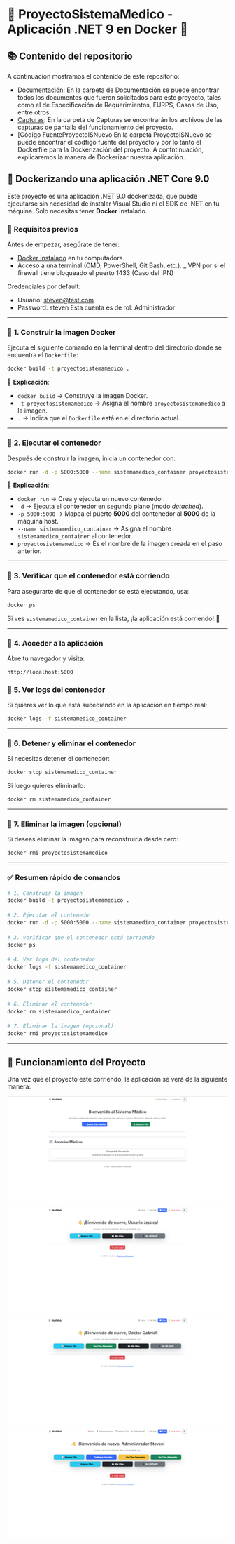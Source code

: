 ﻿# 🏥 ProyectoSistemaMedico  - Aplicación .NET 9 en Docker 🥼

## 📚 Contenido del repositorio

A continuación mostramos el contenido de este repositorio:

 - [Documentación](Documentación): En la carpeta de Documentación se puede encontrar todos los documentos que fueron solicitados para este proyecto, tales como el de Especificación de Requerimientos, FURPS, Casos de Uso, entre otros.
 - [Capturas](Capturas): En la carpeta de Capturas se encontrarán los archivos de las capturas de pantalla del funcionamiento del proyecto.
 - [Código FuenteProyectoISNuevo En la carpeta ProyectoISNuevo se puede encontrar el códfigo fuente del proyecto y por lo tanto el Dockerfile para la Dockerización del proyecto. A contntinuación, explicaremos la manera de Dockerizar nuestra aplicación.

## 📝 Dockerizando una aplicación .NET Core 9.0

Este proyecto es una aplicación .NET 9.0 dockerizada, que puede ejecutarse sin necesidad de instalar Visual Studio ni el SDK de .NET en tu máquina. Solo necesitas tener **Docker** instalado.

### 📌 **Requisitos previos**
Antes de empezar, asegúrate de tener:
- [Docker instalado](https://www.docker.com/get-started) en tu computadora.
- Acceso a una terminal (CMD, PowerShell, Git Bash, etc.).
_ VPN por si el firewall tiene bloqueado el puerto 1433 (Caso del IPN)

Credenciales por default:
- Usuario: steven@test.com
- Password: steven
Esta cuenta es de rol: Administrador

---

### 🚀 **1. Construir la imagen Docker**
Ejecuta el siguiente comando en la terminal dentro del directorio donde se encuentra el `Dockerfile`:

```sh
docker build -t proyectosistemamedico .
```

📌 **Explicación**:
- `docker build` → Construye la imagen Docker.
- `-t proyectosistemamedico` → Asigna el nombre `proyectosistemamedico` a la imagen.
- `.` → Indica que el `Dockerfile` está en el directorio actual.

---

### 🚀 **2. Ejecutar el contenedor**
Después de construir la imagen, inicia un contenedor con:

```sh
docker run -d -p 5000:5000 --name sistemamedico_container proyectosistemamedico
```

📌 **Explicación**:
- `docker run` → Crea y ejecuta un nuevo contenedor.
- `-d` → Ejecuta el contenedor en segundo plano (modo *detached*).
- `-p 5000:5000` → Mapea el puerto **5000** del contenedor al **5000** de la máquina host.
- `--name sistemamedico_container` → Asigna el nombre `sistemamedico_container` al contenedor.
- `proyectosistemamedico` → Es el nombre de la imagen creada en el paso anterior.

---

### 🚀 **3. Verificar que el contenedor está corriendo**
Para asegurarte de que el contenedor se está ejecutando, usa:

```sh
docker ps
```

Si ves `sistemamedico_container` en la lista, ¡la aplicación está corriendo! 🎉

---

### 🚀 **4. Acceder a la aplicación**
Abre tu navegador y visita:

```
http://localhost:5000
```


### 🚀 **5. Ver logs del contenedor**
Si quieres ver lo que está sucediendo en la aplicación en tiempo real:

```sh
docker logs -f sistemamedico_container
```

---

### 🚀 **6. Detener y eliminar el contenedor**
Si necesitas detener el contenedor:

```sh
docker stop sistemamedico_container
```

Si luego quieres eliminarlo:

```sh
docker rm sistemamedico_container
```

---

### 🚀 **7. Eliminar la imagen (opcional)**
Si deseas eliminar la imagen para reconstruirla desde cero:

```sh
docker rmi proyectosistemamedico
```

---

### ✅ **Resumen rápido de comandos**
```sh
# 1. Construir la imagen
docker build -t proyectosistemamedico .

# 2. Ejecutar el contenedor
docker run -d -p 5000:5000 --name sistemamedico_container proyectosistemamedico

# 3. Verificar que el contenedor está corriendo
docker ps

# 4. Ver logs del contenedor
docker logs -f sistemamedico_container

# 5. Detener el contenedor
docker stop sistemamedico_container

# 6. Eliminar el contenedor
docker rm sistemamedico_container

# 7. Eliminar la imagen (opcional)
docker rmi proyectosistemamedico

```

---

## 📸 Funcionamiento del Proyecto

Una vez que el proyecto esté corriendo, la aplicación se verá de la siguiente manera:

![Index Claro](CapturasFuncionamiento/Index%20claro.png)
![Dashboard Usuario](Capturas/Dashboard%20usuario.png)
![Dashboard Doctor](Capturas/Dashboard%20doctor.png)
![Dashboard Administrador](Capturas/Dashboard%20admin.png)
